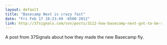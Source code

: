 ```yaml
---
layout: default
title: "Basecamp Next is crazy fast"
date: "Fri Feb 17 10:23:49 -0500 2012"
link: http://37signals.com/svn/posts/3112-how-basecamp-next-got-to-be-so-damn-fast-without-using-much-client-side-ui
---
```


A post from 37Signals about how they made the new Basecamp fly.
